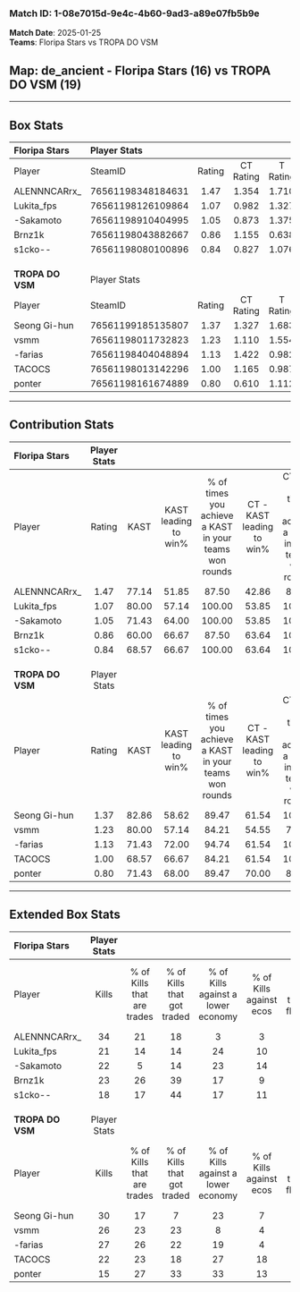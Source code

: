 ### Match ID: 1-08e7015d-9e4c-4b60-9ad3-a89e07fb5b9e  
**Match Date**: 2025-01-25  
**Teams**: Floripa Stars vs TROPA DO VSM  

## **Map**: de_ancient - Floripa Stars (16) vs TROPA DO VSM (19)  
---  

## Box Stats  

| **Floripa Stars** | Player Stats      |        |           |          |       |      |       |         |        |      |     |
| :- | :- | :-: | :-: | :-: | :-: | :-: | :-: | :-: | :-: | :-: | :-: |
| Player            | SteamID           | Rating | CT Rating | T Rating | KAST  | ADR  | Kills | Assists | Deaths | K/D  | HS% |
| ALENNNCARrx_      | 76561198348184631 |  1.47  |   1.354   |  1.710   | 77.14 | 95.8 |  34   |    5    |   21   | 1.62 | 29  |
| Lukita_fps        | 76561198126109864 |  1.07  |   0.982   |  1.327   | 80.00 | 65.4 |  21   |    7    |   21   | 1.00 | 52  |
| -Sakamoto         | 76561198910404995 |  1.05  |   0.873   |  1.375   | 71.43 | 65.5 |  22   |    6    |   20   | 1.10 | 45  |
| Brnz1k            | 76561198043882667 |  0.86  |   1.155   |  0.638   | 60.00 | 67.4 |  23   |    5    |   29   | 0.79 | 52  |
| s1cko--           | 76561198080100896 |  0.84  |   0.827   |  1.076   | 68.57 | 74.9 |  18   |   13    |   29   | 0.62 | 38  |
|                   |                   |        |           |          |       |      |       |         |        |      |     |
|                   |                   |        |           |          |       |      |       |         |        |      |     |
|                   |                   |        |           |          |       |      |       |         |        |      |     |
| **TROPA DO VSM**  | Player Stats      |        |           |          |       |      |       |         |        |      |     |
| Player            | SteamID           | Rating | CT Rating | T Rating | KAST  | ADR  | Kills | Assists | Deaths | K/D  | HS% |
| Seong Gi-hun      | 76561199185135807 |  1.37  |   1.327   |  1.683   | 82.86 | 96.5 |  30   |   11    |   25   | 1.20 | 56  |
| vsmm              | 76561198011732823 |  1.23  |   1.110   |  1.554   | 80.00 | 88.1 |  26   |    8    |   24   | 1.08 | 61  |
| -farias           | 76561198404048894 |  1.13  |   1.422   |  0.982   | 71.43 | 61.9 |  27   |    2    |   21   | 1.29 | 29  |
| TACOCS            | 76561198013142296 |  1.00  |   1.165   |  0.987   | 68.57 | 76.5 |  22   |    9    |   25   | 0.88 | 40  |
| ponter            | 76561198161674889 |  0.80  |   0.610   |  1.112   | 71.43 | 58.4 |  15   |    5    |   23   | 0.65 | 53  |
---  

## Contribution Stats  

| **Floripa Stars** | Player Stats |       |                      |                                                        |                           |                                                             |                          |                                                            |
| :- | :-: | :-: | :-: | :-: | :-: | :-: | :-: | :-: |
| Player            |    Rating    | KAST  | KAST leading to win% | % of times you achieve a KAST in your teams won rounds | CT - KAST leading to win% | CT - % of times you achieve a KAST in your teams won rounds | T - KAST leading to win% | T - % of times you achieve a KAST in your teams won rounds |
| ALENNNCARrx_      |     1.47     | 77.14 |        51.85         |                         87.50                          |           42.86           |                            85.71                            |          61.54           |                           88.89                            |
| Lukita_fps        |     1.07     | 80.00 |        57.14         |                         100.00                         |           53.85           |                           100.00                            |          60.00           |                           100.00                           |
| -Sakamoto         |     1.05     | 71.43 |        64.00         |                         100.00                         |           53.85           |                           100.00                            |          75.00           |                           100.00                           |
| Brnz1k            |     0.86     | 60.00 |        66.67         |                         87.50                          |           63.64           |                           100.00                            |          70.00           |                           77.78                            |
| s1cko--           |     0.84     | 68.57 |        66.67         |                         100.00                         |           63.64           |                           100.00                            |          69.23           |                           100.00                           |
|                   |              |       |                      |                                                        |                           |                                                             |                          |                                                            |
|                   |              |       |                      |                                                        |                           |                                                             |                          |                                                            |
|                   |              |       |                      |                                                        |                           |                                                             |                          |                                                            |
| **TROPA DO VSM**  | Player Stats |       |                      |                                                        |                           |                                                             |                          |                                                            |
| Player            |    Rating    | KAST  | KAST leading to win% | % of times you achieve a KAST in your teams won rounds | CT - KAST leading to win% | CT - % of times you achieve a KAST in your teams won rounds | T - KAST leading to win% | T - % of times you achieve a KAST in your teams won rounds |
| Seong Gi-hun      |     1.37     | 82.86 |        58.62         |                         89.47                          |           61.54           |                           100.00                            |          56.25           |                           81.82                            |
| vsmm              |     1.23     | 80.00 |        57.14         |                         84.21                          |           54.55           |                            75.00                            |          58.82           |                           90.91                            |
| -farias           |     1.13     | 71.43 |        72.00         |                         94.74                          |           61.54           |                           100.00                            |          83.33           |                           90.91                            |
| TACOCS            |     1.00     | 68.57 |        66.67         |                         84.21                          |           61.54           |                           100.00                            |          72.73           |                           72.73                            |
| ponter            |     0.80     | 71.43 |        68.00         |                         89.47                          |           70.00           |                            87.50                            |          66.67           |                           90.91                            |
---  

## Extended Box Stats  

| **Floripa Stars** | Player Stats |                            |                            |                                    |                         |                              |                                 |        |                             |                                     |                          |                               |                            |
| :- | :-: | :-: | :-: | :-: | :-: | :-: | :-: | :-: | :-: | :-: | :-: | :-: | :-: |
| Player            |    Kills     | % of Kills that are trades | % of Kills that got traded | % of Kills against a lower economy | % of Kills against ecos | % of Kills that are flawless | % of Kills that are close duels | Deaths | % of Deaths that get traded | % of Deaths against a lower economy | % of Deaths against ecos | % of Deaths that are flawless | % of Deaths that are close |
| ALENNNCARrx_      |      34      |             21             |             18             |                 3                  |            3            |              62              |                0                |   21   |             19              |                 10                  |            0             |              81               |             5              |
| Lukita_fps        |      21      |             14             |             14             |                 24                 |           10            |              67              |                0                |   21   |             24              |                  5                  |            0             |              67               |             10             |
| -Sakamoto         |      22      |             5              |             14             |                 23                 |           14            |              73              |                5                |   20   |             20              |                 15                  |            5             |              60               |             5              |
| Brnz1k            |      23      |             26             |             39             |                 17                 |            9            |              48              |                4                |   29   |             10              |                  7                  |            3             |              69               |             0              |
| s1cko--           |      18      |             17             |             44             |                 17                 |           11            |              33              |                6                |   29   |             24              |                 10                  |            3             |              41               |             7              |
|                   |              |                            |                            |                                    |                         |                              |                                 |        |                             |                                     |                          |                               |                            |
|                   |              |                            |                            |                                    |                         |                              |                                 |        |                             |                                     |                          |                               |                            |
|                   |              |                            |                            |                                    |                         |                              |                                 |        |                             |                                     |                          |                               |                            |
| **TROPA DO VSM**  | Player Stats |                            |                            |                                    |                         |                              |                                 |        |                             |                                     |                          |                               |                            |
| Player            |    Kills     | % of Kills that are trades | % of Kills that got traded | % of Kills against a lower economy | % of Kills against ecos | % of Kills that are flawless | % of Kills that are close duels | Deaths | % of Deaths that get traded | % of Deaths against a lower economy | % of Deaths against ecos | % of Deaths that are flawless | % of Deaths that are close |
| Seong Gi-hun      |      30      |             17             |             7              |                 23                 |            7            |              57              |                0                |   25   |             36              |                  4                  |            0             |              60               |             8              |
| vsmm              |      26      |             23             |             23             |                 8                  |            4            |              50              |               12                |   24   |             29              |                  8                  |            0             |              38               |             4              |
| -farias           |      27      |             26             |             22             |                 19                 |            4            |              78              |                4                |   21   |             19              |                  5                  |            0             |              71               |             0              |
| TACOCS            |      22      |             23             |             18             |                 27                 |           18            |              73              |                0                |   25   |             20              |                 12                  |            4             |              68               |             0              |
| ponter            |      15      |             27             |             33             |                 33                 |           13            |              53              |               13                |   23   |             17              |                  9                  |            9             |              52               |             0              |
